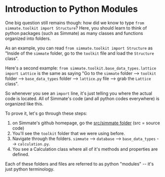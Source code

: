 # Introduction to Python Modules

One big question still remains though: how did we know to type `from simmate.toolkit import Structure`? Here, you should learn to think of python packages (such as Simmate) as many classes and functions organized into folders. 

As an example, you can read `from simmate.toolkit import Structure` as "Inside of the `simmate` folder, go to the `toolkit` file and load the `Structure` class". 

Here's a second example: `from simmate.toolkit.base_data_types.lattice import Lattice` is the same as saying "Go to the `simmate` folder --> `toolkit` folder --> `base_data_types` folder --> `lattice.py` file --> grab the `Lattice` class".

So whenever you see an `import` line, it's just telling you where the actual code is located. All of Simmate's code (and all python codes everywhere) is organized like this.

To prove it, let's go through these steps:

1. on Simmate's github homepage, go the [src/simmate folder](https://github.com/jacksund/simmate/tree/main/src/simmate) (src = source code)
2. You'll see the `toolkit` folder that we were using before.
3. Navigate through the folders. `simmate` --> `database` --> `base_data_types` --> `calculation.py`. 
4. You see a Calculation class where all of it's methods and properties are defined.

Each of these folders and files are referred to as python "modules" -- it's just python terminology.
